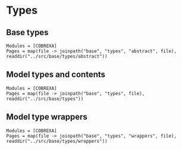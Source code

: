 # Types

## Base types

```@autodocs
Modules = [COBREXA]
Pages = map(file -> joinpath("base", "types", "abstract", file), readdir("../src/base/types/abstract"))
```

## Model types and contents
```@autodocs
Modules = [COBREXA]
Pages = map(file -> joinpath("base", "types", file), readdir("../src/base/types"))
```

## Model type wrappers
```@autodocs
Modules = [COBREXA]
Pages = map(file -> joinpath("base", "types", "wrappers", file), readdir("../src/base/types/wrappers"))
```
